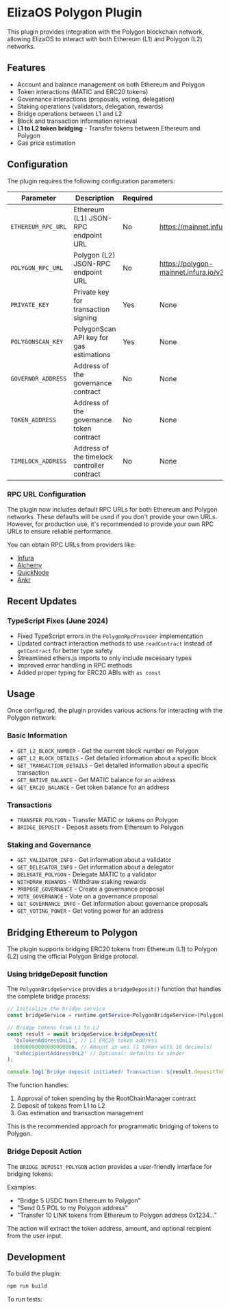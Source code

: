 # ElizaOS Polygon Plugin

This plugin provides integration with the Polygon blockchain network, allowing ElizaOS to interact with both Ethereum (L1) and Polygon (L2) networks.

## Features

- Account and balance management on both Ethereum and Polygon
- Token interactions (MATIC and ERC20 tokens)
- Governance interactions (proposals, voting, delegation)
- Staking operations (validators, delegation, rewards)
- Bridge operations between L1 and L2
- Block and transaction information retrieval
- **L1 to L2 token bridging** - Transfer tokens between Ethereum and Polygon
- Gas price estimation

## Configuration

The plugin requires the following configuration parameters:

| Parameter          | Description                                 | Required | Default                                                               |
| ------------------ | ------------------------------------------- | -------- | --------------------------------------------------------------------- |
| `ETHEREUM_RPC_URL` | Ethereum (L1) JSON-RPC endpoint URL         | No       | https://mainnet.infura.io/v3/acc75dee85124d4db03ba3b3a9a9e3ab         |
| `POLYGON_RPC_URL`  | Polygon (L2) JSON-RPC endpoint URL          | No       | https://polygon-mainnet.infura.io/v3/acc75dee85124d4db03ba3b3a9a9e3ab |
| `PRIVATE_KEY`      | Private key for transaction signing         | Yes      | None                                                                  |
| `POLYGONSCAN_KEY`  | PolygonScan API key for gas estimations     | Yes      | None                                                                  |
| `GOVERNOR_ADDRESS` | Address of the governance contract          | No       | None                                                                  |
| `TOKEN_ADDRESS`    | Address of the governance token contract    | No       | None                                                                  |
| `TIMELOCK_ADDRESS` | Address of the timelock controller contract | No       | None                                                                  |

### RPC URL Configuration

The plugin now includes default RPC URLs for both Ethereum and Polygon networks. These defaults will be used if you don't provide your own URLs. However, for production use, it's recommended to provide your own RPC URLs to ensure reliable performance.

You can obtain RPC URLs from providers like:

- [Infura](https://infura.io/)
- [Alchemy](https://www.alchemy.com/)
- [QuickNode](https://www.quicknode.com/)
- [Ankr](https://www.ankr.com/)

## Recent Updates

### TypeScript Fixes (June 2024)

- Fixed TypeScript errors in the `PolygonRpcProvider` implementation
- Updated contract interaction methods to use `readContract` instead of `getContract` for better type safety
- Streamlined ethers.js imports to only include necessary types
- Improved error handling in RPC methods
- Added proper typing for ERC20 ABIs with `as const`

## Usage

Once configured, the plugin provides various actions for interacting with the Polygon network:

### Basic Information

- `GET_L2_BLOCK_NUMBER` - Get the current block number on Polygon
- `GET_L2_BLOCK_DETAILS` - Get detailed information about a specific block
- `GET_TRANSACTION_DETAILS` - Get detailed information about a specific transaction
- `GET_NATIVE_BALANCE` - Get MATIC balance for an address
- `GET_ERC20_BALANCE` - Get token balance for an address

### Transactions

- `TRANSFER_POLYGON` - Transfer MATIC or tokens on Polygon
- `BRIDGE_DEPOSIT` - Deposit assets from Ethereum to Polygon

### Staking and Governance

- `GET_VALIDATOR_INFO` - Get information about a validator
- `GET_DELEGATOR_INFO` - Get information about a delegator
- `DELEGATE_POLYGON` - Delegate MATIC to a validator
- `WITHDRAW_REWARDS` - Withdraw staking rewards
- `PROPOSE_GOVERNANCE` - Create a governance proposal
- `VOTE_GOVERNANCE` - Vote on a governance proposal
- `GET_GOVERNANCE_INFO` - Get information about governance proposals
- `GET_VOTING_POWER` - Get voting power for an address

## Bridging Ethereum to Polygon

The plugin supports bridging ERC20 tokens from Ethereum (L1) to Polygon (L2) using the official Polygon Bridge protocol.

### Using bridgeDeposit function

The `PolygonBridgeService` provides a `bridgeDeposit()` function that handles the complete bridge process:

```typescript
// Initialize the bridge service
const bridgeService = runtime.getService<PolygonBridgeService>(PolygonBridgeService.serviceType);

// Bridge tokens from L1 to L2
const result = await bridgeService.bridgeDeposit(
  '0xTokenAddressOnL1', // L1 ERC20 token address
  1000000000000000000n, // Amount in wei (1 token with 18 decimals)
  '0xRecipientAddressOnL2' // Optional: defaults to sender
);

console.log(`Bridge deposit initiated! Transaction: ${result.depositTxHash}`);
```

The function handles:

1. Approval of token spending by the RootChainManager contract
2. Deposit of tokens from L1 to L2
3. Gas estimation and transaction management

This is the recommended approach for programmatic bridging of tokens to Polygon.

### Bridge Deposit Action

The `BRIDGE_DEPOSIT_POLYGON` action provides a user-friendly interface for bridging tokens:

Examples:

- "Bridge 5 USDC from Ethereum to Polygon"
- "Send 0.5 POL to my Polygon address"
- "Transfer 10 LINK tokens from Ethereum to Polygon address 0x1234..."

The action will extract the token address, amount, and optional recipient from the user input.

## Development

To build the plugin:

```bash
npm run build
```

To run tests:

```

```
